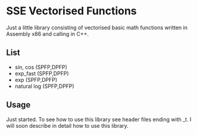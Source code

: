 # SSE Vectorised Functions
Just a little library consisting of vectorised basic math functions written in Assembly x86 and calling in C++.

## List
* sin, cos (SPFP,DPFP)
* exp_fast (SPFP,DPFP)
* exp (SPFP,DPFP)
* natural log (SPFP,DPFP)

## Usage
Just started.
To see how to use this library see header files ending with _t.
I will soon describe in detail how to use this library.

